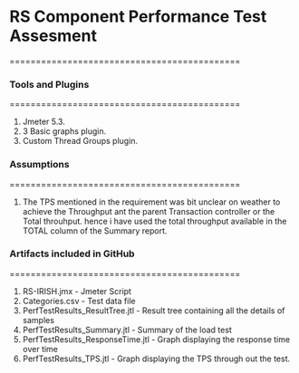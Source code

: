 # RS Component Performance Test Assesment
============================================

### Tools and Plugins
============================================
  1. Jmeter 5.3.
  2. 3 Basic graphs plugin.
  3. Custom Thread Groups plugin.
  
### Assumptions
============================================
1. The TPS mentioned in the requirement was bit unclear on weather to achieve the Throughput ant the parent Transaction controller or the Total throuhput. hence i have used the total throughput available in the TOTAL column of the Summary report.

### Artifacts included in GitHub
============================================
1. RS-IRISH.jmx                     - Jmeter Script
2. Categories.csv                   - Test data file
3. PerfTestResults_ResultTree.jtl   - Result tree containing all the details of samples
4. PerfTestResults_Summary.jtl      - Summary of the load test
5. PerfTestResults_ResponseTime.jtl - Graph displaying the response time over time
6. PerfTestResults_TPS.jtl          - Graph displaying the TPS through out the test.

